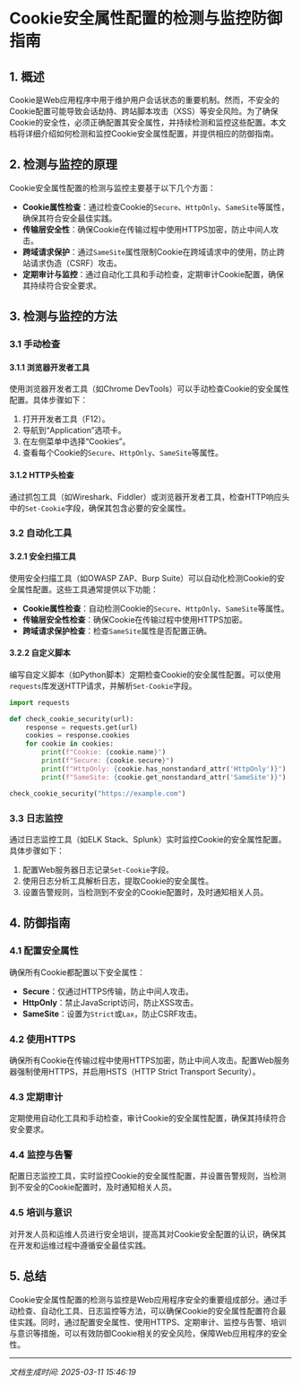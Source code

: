 # Cookie安全属性配置的检测与监控防御指南

## 1. 概述

Cookie是Web应用程序中用于维护用户会话状态的重要机制。然而，不安全的Cookie配置可能导致会话劫持、跨站脚本攻击（XSS）等安全风险。为了确保Cookie的安全性，必须正确配置其安全属性，并持续检测和监控这些配置。本文档将详细介绍如何检测和监控Cookie安全属性配置，并提供相应的防御指南。

## 2. 检测与监控的原理

Cookie安全属性配置的检测与监控主要基于以下几个方面：

- **Cookie属性检查**：通过检查Cookie的`Secure`、`HttpOnly`、`SameSite`等属性，确保其符合安全最佳实践。
- **传输层安全性**：确保Cookie在传输过程中使用HTTPS加密，防止中间人攻击。
- **跨域请求保护**：通过`SameSite`属性限制Cookie在跨域请求中的使用，防止跨站请求伪造（CSRF）攻击。
- **定期审计与监控**：通过自动化工具和手动检查，定期审计Cookie配置，确保其持续符合安全要求。

## 3. 检测与监控的方法

### 3.1 手动检查

#### 3.1.1 浏览器开发者工具

使用浏览器开发者工具（如Chrome DevTools）可以手动检查Cookie的安全属性配置。具体步骤如下：

1. 打开开发者工具（F12）。
2. 导航到“Application”选项卡。
3. 在左侧菜单中选择“Cookies”。
4. 查看每个Cookie的`Secure`、`HttpOnly`、`SameSite`等属性。

#### 3.1.2 HTTP头检查

通过抓包工具（如Wireshark、Fiddler）或浏览器开发者工具，检查HTTP响应头中的`Set-Cookie`字段，确保其包含必要的安全属性。

### 3.2 自动化工具

#### 3.2.1 安全扫描工具

使用安全扫描工具（如OWASP ZAP、Burp Suite）可以自动化检测Cookie的安全属性配置。这些工具通常提供以下功能：

- **Cookie属性检查**：自动检测Cookie的`Secure`、`HttpOnly`、`SameSite`等属性。
- **传输层安全性检查**：确保Cookie在传输过程中使用HTTPS加密。
- **跨域请求保护检查**：检查`SameSite`属性是否配置正确。

#### 3.2.2 自定义脚本

编写自定义脚本（如Python脚本）定期检查Cookie的安全属性配置。可以使用`requests`库发送HTTP请求，并解析`Set-Cookie`字段。

```python
import requests

def check_cookie_security(url):
    response = requests.get(url)
    cookies = response.cookies
    for cookie in cookies:
        print(f"Cookie: {cookie.name}")
        print(f"Secure: {cookie.secure}")
        print(f"HttpOnly: {cookie.has_nonstandard_attr('HttpOnly')}")
        print(f"SameSite: {cookie.get_nonstandard_attr('SameSite')}")

check_cookie_security("https://example.com")
```

### 3.3 日志监控

通过日志监控工具（如ELK Stack、Splunk）实时监控Cookie的安全属性配置。具体步骤如下：

1. 配置Web服务器日志记录`Set-Cookie`字段。
2. 使用日志分析工具解析日志，提取Cookie的安全属性。
3. 设置告警规则，当检测到不安全的Cookie配置时，及时通知相关人员。

## 4. 防御指南

### 4.1 配置安全属性

确保所有Cookie都配置以下安全属性：

- **Secure**：仅通过HTTPS传输，防止中间人攻击。
- **HttpOnly**：禁止JavaScript访问，防止XSS攻击。
- **SameSite**：设置为`Strict`或`Lax`，防止CSRF攻击。

### 4.2 使用HTTPS

确保所有Cookie在传输过程中使用HTTPS加密，防止中间人攻击。配置Web服务器强制使用HTTPS，并启用HSTS（HTTP Strict Transport Security）。

### 4.3 定期审计

定期使用自动化工具和手动检查，审计Cookie的安全属性配置，确保其持续符合安全要求。

### 4.4 监控与告警

配置日志监控工具，实时监控Cookie的安全属性配置，并设置告警规则，当检测到不安全的Cookie配置时，及时通知相关人员。

### 4.5 培训与意识

对开发人员和运维人员进行安全培训，提高其对Cookie安全配置的认识，确保其在开发和运维过程中遵循安全最佳实践。

## 5. 总结

Cookie安全属性配置的检测与监控是Web应用程序安全的重要组成部分。通过手动检查、自动化工具、日志监控等方法，可以确保Cookie的安全属性配置符合最佳实践。同时，通过配置安全属性、使用HTTPS、定期审计、监控与告警、培训与意识等措施，可以有效防御Cookie相关的安全风险，保障Web应用程序的安全性。

---

*文档生成时间: 2025-03-11 15:46:19*

